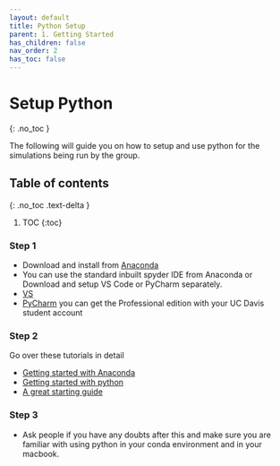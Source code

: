 ```yaml
---
layout: default
title: Python Setup
parent: 1. Getting Started
has_children: false
nav_order: 2
has_toc: false
---
```


# Setup Python

{: .no_toc }

The following will guide you on how to setup and use python for the simulations being run by the group.

## Table of contents
{: .no_toc .text-delta }

1. TOC
{:toc}

### Step 1

- Download and install from [Anaconda](https://www.anaconda.com/products/distribution)
- You can use the standard inbuilt spyder IDE from Anaconda or Download and setup VS Code or PyCharm separately.
- [VS](https://code.visualstudio.com/)
- [PyCharm](https://www.jetbrains.com/pycharm/download/#section=windows) you can get the Professional edition with your UC Davis student account

### Step 2
Go over these tutorials in detail

- [Getting started with Anaconda](https://docs.anaconda.com/anaconda/user-guide/getting-started/)
- [Getting started with python](https://www.python.org/about/gettingstarted/)
- [A great starting guide](https://www.w3schools.com/python/python_getstarted.asp)

### Step 3

- Ask people if you have any doubts after this and make sure you are familiar with using python in your conda environment and in your macbook.
